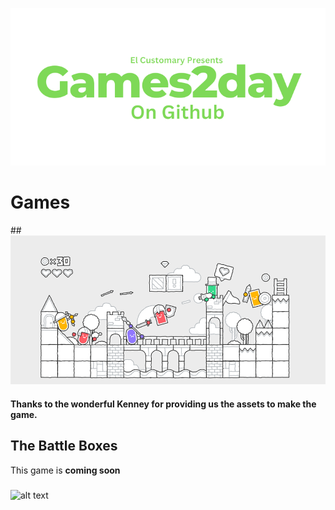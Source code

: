 ![alt text](https://raw.githubusercontent.com/Ishaanlikescandy/Games2day/main/Games2day.png)
# Games
##![alt text](https://raw.githubusercontent.com/Ishaanlikescandy/Games2day/main/Battle%20Boxes.png)
#### Thanks to the wonderful Kenney for providing us the assets to make the game.
## The Battle Boxes
This game is **coming soon**
#####
![alt text](https://img.shields.io/badge/Download-Windows-blue)
